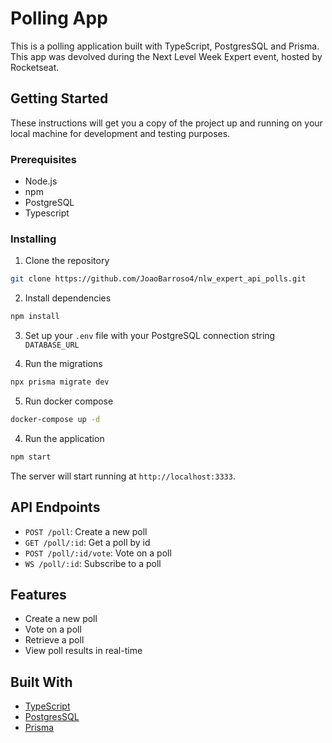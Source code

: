 
# Polling App

This is a polling application built with TypeScript, PostgresSQL and Prisma. This app was devolved during the Next Level Week Expert event, hosted by Rocketseat.

## Getting Started

These instructions will get you a copy of the project up and running on your local machine for development and testing purposes.

### Prerequisites

- Node.js
- npm
- PostgreSQL
- Typescript

### Installing

1. Clone the repository
```bash
git clone https://github.com/JoaoBarroso4/nlw_expert_api_polls.git
```

2. Install dependencies
```bash
npm install
```

3. Set up your `.env` file with your PostgreSQL connection string `DATABASE_URL`

4. Run the migrations
```bash
npx prisma migrate dev
```

5. Run docker compose
```bash
docker-compose up -d
```

4. Run the application
```bash
npm start
```

The server will start running at `http://localhost:3333`.

## API Endpoints
- `POST /poll`: Create a new poll
- `GET /poll/:id`: Get a poll by id
- `POST /poll/:id/vote`: Vote on a poll
- `WS /poll/:id`: Subscribe to a poll

## Features

- Create a new poll
- Vote on a poll
- Retrieve a poll
- View poll results in real-time

## Built With

- [TypeScript](https://www.typescriptlang.org/)
- [PostgresSQL](https://www.postgresql.org/)
- [Prisma](https://prisma.io/)
